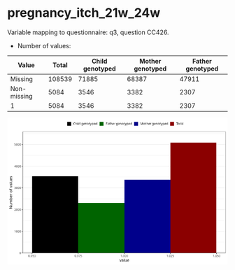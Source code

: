 # pregnancy_itch_21w_24w
Variable mapping to questionnaire: q3, question CC426.
- Number of values:

| Value | Total | Child genotyped | Mother genotyped | Father genotyped |
| ----- | ----- | --------------- | ---------------- | ---------------- |
| Missing | 108539 | 71885 | 68387 | 47911 |
| Non-missing | 5084 | 3546 | 3382 | 2307 |
| 1 | 5084 | 3546 | 3382 | 2307 |



![](pregnancy_itch_21w_24w_n.png)



